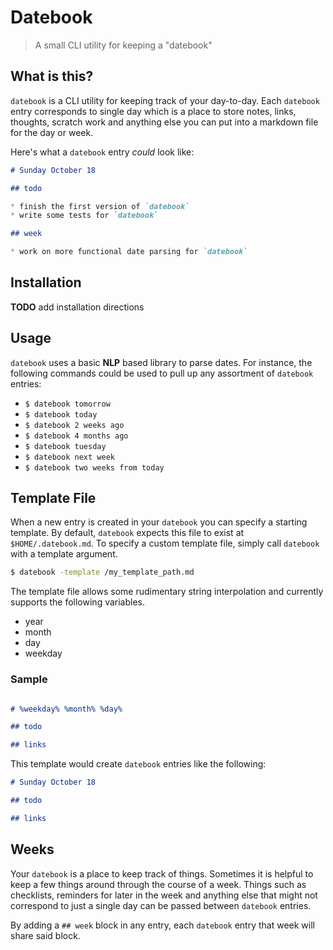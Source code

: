 # Datebook
> A small CLI utility for keeping a "datebook"

## What is this?

`datebook` is a CLI utility for keeping track of your day-to-day. Each `datebook` entry corresponds to single day which is a place to store notes, links, thoughts, scratch work and anything else you can put into a markdown file for the day or week.

Here's what a `datebook` entry _could_ look like:

~~~ markdown
# Sunday October 18

## todo

* finish the first version of `datebook`
* write some tests for `datebook`

## week

* work on more functional date parsing for `datebook`

~~~

## Installation

**TODO** add installation directions

## Usage

`datebook` uses a basic **NLP** based library to parse dates. For instance, the following commands could be used to pull up any assortment of `datebook` entries:

* `$ datebook tomorrow`
* `$ datebook today`
* `$ datebook 2 weeks ago`
* `$ datebook 4 months ago`
* `$ datebook tuesday`
* `$ datebook next week`
* `$ datebook two weeks from today`

## Template File

When a new entry is created in your `datebook` you can specify a starting template. By default, `datebook` expects this file to exist at `$HOME/.datebook.md`. To specify a custom template file, simply call `datebook` with a template argument.

~~~ bash
$ datebook -template /my_template_path.md
~~~

The template file allows some rudimentary string interpolation and currently supports the following variables.

* year
* month
* day
* weekday


### Sample

~~~ markdown

# %weekday% %month% %day%

## todo

## links

~~~

This template would create `datebook` entries like the following:

~~~ markdown
# Sunday October 18

## todo

## links

~~~

## Weeks 

Your `datebook` is a place to keep track of things. Sometimes it is helpful to keep a few things around through the course of a week. Things such as checklists, reminders for later in the week and anything else that might not correspond to just a single day can be passed between `datebook` entries.

By adding a `## week` block in any entry, each `datebook` entry that week will share said block.



